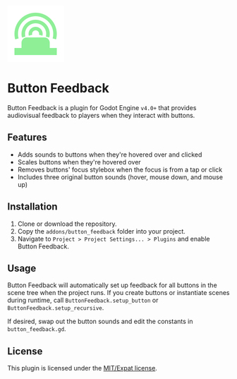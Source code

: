 ![Button Feedback Icon](https://raw.githubusercontent.com/ProgrammerOnCoffee/Button-Feedback/refs/heads/main/icon.png)


# Button Feedback

Button Feedback is a plugin for Godot Engine `v4.0+` that provides audiovisual
feedback to players when they interact with buttons.


## Features

- Adds sounds to buttons when they're hovered over and clicked
- Scales buttons when they're hovered over
- Removes buttons' focus stylebox when the focus is from a tap or click
- Includes three original button sounds (hover, mouse down, and mouse up)


## Installation

1. Clone or download the repository.
2. Copy the `addons/button_feedback` folder into your project.
3. Navigate to `Project > Project Settings... > Plugins` and enable Button Feedback.


## Usage

Button Feedback will automatically set up feedback for all buttons in the scene
tree when the project runs. If you create buttons or instantiate scenes during
runtime, call `ButtonFeedback.setup_button` or `ButtonFeedback.setup_recursive`.

If desired, swap out the button sounds and edit the constants in `button_feedback.gd`.


## License

This plugin is licensed under the
[MIT/Expat license](https://github.com/ProgrammerOnCoffee/Button-Feedback/blob/main/LICENSE.txt).
